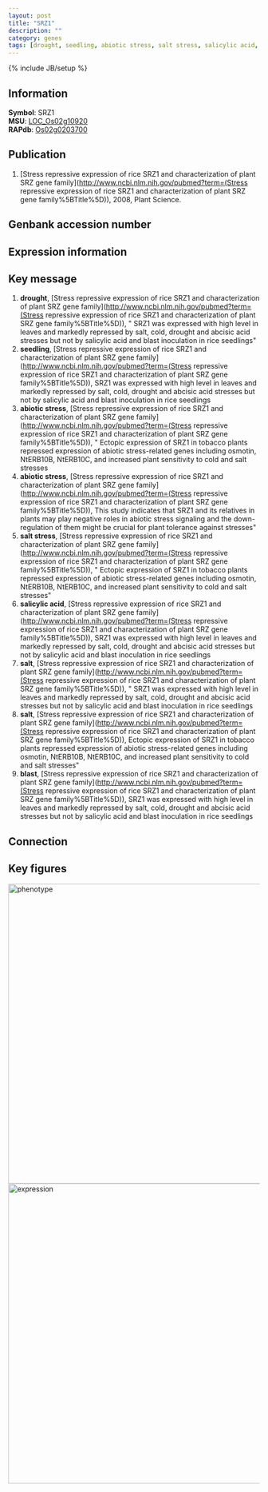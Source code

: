 ```yaml
---
layout: post
title: "SRZ1"
description: ""
category: genes
tags: [drought, seedling, abiotic stress, salt stress, salicylic acid, salt, blast, Gene]
---
```

{% include JB/setup %}

## Information
__Symbol__: SRZ1  
__MSU__: [LOC_Os02g10920](http://rice.plantbiology.msu.edu/cgi-bin/ORF_infopage.cgi?orf=LOC_Os02g10920)  
__RAPdb__: [Os02g0203700](http://rapdb.dna.affrc.go.jp/viewer/gbrowse_details/irgsp1?name=Os02g0203700)  

## Publication
1. [Stress repressive expression of rice SRZ1 and characterization of plant SRZ gene family](http://www.ncbi.nlm.nih.gov/pubmed?term=(Stress repressive expression of rice SRZ1 and characterization of plant SRZ gene family%5BTitle%5D)), 2008, Plant Science.

## Genbank accession number

## Expression information

## Key message
1. __drought__, [Stress repressive expression of rice SRZ1 and characterization of plant SRZ gene family](http://www.ncbi.nlm.nih.gov/pubmed?term=(Stress repressive expression of rice SRZ1 and characterization of plant SRZ gene family%5BTitle%5D)), " SRZ1 was expressed with high level in leaves and markedly repressed by salt, cold, drought and abcisic acid stresses but not by salicylic acid and blast inoculation in rice seedlings"
2. __seedling__, [Stress repressive expression of rice SRZ1 and characterization of plant SRZ gene family](http://www.ncbi.nlm.nih.gov/pubmed?term=(Stress repressive expression of rice SRZ1 and characterization of plant SRZ gene family%5BTitle%5D)),  SRZ1 was expressed with high level in leaves and markedly repressed by salt, cold, drought and abcisic acid stresses but not by salicylic acid and blast inoculation in rice seedlings
3. __abiotic stress__, [Stress repressive expression of rice SRZ1 and characterization of plant SRZ gene family](http://www.ncbi.nlm.nih.gov/pubmed?term=(Stress repressive expression of rice SRZ1 and characterization of plant SRZ gene family%5BTitle%5D)), " Ectopic expression of SRZ1 in tobacco plants repressed expression of abiotic stress-related genes including osmotin, NtERB10B, NtERB10C, and increased plant sensitivity to cold and salt stresses
4. __abiotic stress__, [Stress repressive expression of rice SRZ1 and characterization of plant SRZ gene family](http://www.ncbi.nlm.nih.gov/pubmed?term=(Stress repressive expression of rice SRZ1 and characterization of plant SRZ gene family%5BTitle%5D)),  This study indicates that SRZ1 and its relatives in plants may play negative roles in abiotic stress signaling and the down-regulation of them might be crucial for plant tolerance against stresses"
5. __salt stress__, [Stress repressive expression of rice SRZ1 and characterization of plant SRZ gene family](http://www.ncbi.nlm.nih.gov/pubmed?term=(Stress repressive expression of rice SRZ1 and characterization of plant SRZ gene family%5BTitle%5D)), " Ectopic expression of SRZ1 in tobacco plants repressed expression of abiotic stress-related genes including osmotin, NtERB10B, NtERB10C, and increased plant sensitivity to cold and salt stresses"
6. __salicylic acid__, [Stress repressive expression of rice SRZ1 and characterization of plant SRZ gene family](http://www.ncbi.nlm.nih.gov/pubmed?term=(Stress repressive expression of rice SRZ1 and characterization of plant SRZ gene family%5BTitle%5D)),  SRZ1 was expressed with high level in leaves and markedly repressed by salt, cold, drought and abcisic acid stresses but not by salicylic acid and blast inoculation in rice seedlings
7. __salt__, [Stress repressive expression of rice SRZ1 and characterization of plant SRZ gene family](http://www.ncbi.nlm.nih.gov/pubmed?term=(Stress repressive expression of rice SRZ1 and characterization of plant SRZ gene family%5BTitle%5D)), " SRZ1 was expressed with high level in leaves and markedly repressed by salt, cold, drought and abcisic acid stresses but not by salicylic acid and blast inoculation in rice seedlings
8. __salt__, [Stress repressive expression of rice SRZ1 and characterization of plant SRZ gene family](http://www.ncbi.nlm.nih.gov/pubmed?term=(Stress repressive expression of rice SRZ1 and characterization of plant SRZ gene family%5BTitle%5D)),  Ectopic expression of SRZ1 in tobacco plants repressed expression of abiotic stress-related genes including osmotin, NtERB10B, NtERB10C, and increased plant sensitivity to cold and salt stresses"
9. __blast__, [Stress repressive expression of rice SRZ1 and characterization of plant SRZ gene family](http://www.ncbi.nlm.nih.gov/pubmed?term=(Stress repressive expression of rice SRZ1 and characterization of plant SRZ gene family%5BTitle%5D)),  SRZ1 was expressed with high level in leaves and markedly repressed by salt, cold, drought and abcisic acid stresses but not by salicylic acid and blast inoculation in rice seedlings

## Connection

## Key figures
<img src="http://ricencode.github.io/images/SRZ1.pheno.png" alt="phenotype"  style="width: 600px;"/>

<img src="http://ricencode.github.io/images/SRZ1.exp.png" alt="expression"  style="width: 600px;"/>



